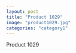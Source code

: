 ```yaml
---
layout: post
title: "Product 1029"
image: "product1029.jpg"
categories: "category1"
---
```

Product 1029
